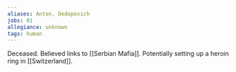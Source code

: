 ```yaml
---
aliases: Anton, Dedopovich
jobs: 01
allegiance: unknown
tags: human
---
```


Deceased. 
Believed links to [[Serbian Mafia]]. Potentially setting up a heroin ring in [[Switzerland]]. 